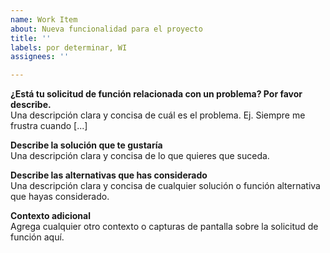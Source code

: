 ```yaml
---
name: Work Item
about: Nueva funcionalidad para el proyecto
title: ''
labels: por determinar, WI
assignees: ''

---
```


**¿Está tu solicitud de función relacionada con un problema? Por favor describe.**  
Una descripción clara y concisa de cuál es el problema. Ej. Siempre me frustra cuando [...]

**Describe la solución que te gustaría**  
Una descripción clara y concisa de lo que quieres que suceda.

**Describe las alternativas que has considerado**  
Una descripción clara y concisa de cualquier solución o función alternativa que hayas considerado.

**Contexto adicional**  
Agrega cualquier otro contexto o capturas de pantalla sobre la solicitud de función aquí.
